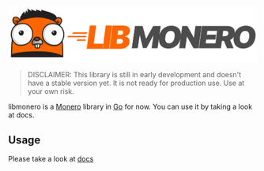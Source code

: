 <!-- In the name of Allah... -->
![](assets/libmonero-logo.png)

> DISCLAIMER: This library is still in early development and doesn't have a stable version yet. It is not ready for production use. Use at your own risk.

libmonero is a [Monero](https://getmonero.org) library in [Go](https://go.dev) for now. You can use it by taking a look at docs.

## Usage

Please take a look at [docs](docs/start.md)
